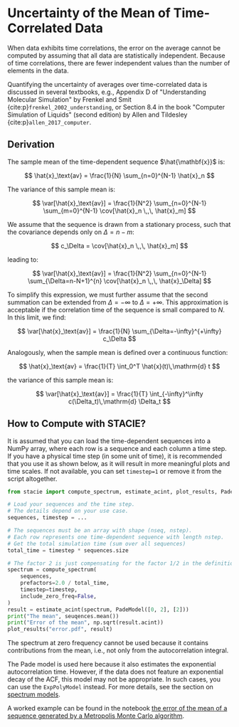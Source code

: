 # Uncertainty of the Mean of Time-Correlated Data

When data exhibits time correlations,
the error on the average cannot be computed by assuming that all data are statistically independent.
Because of time correlations, there are fewer independent values than the number of elements in the data.

Quantifying the uncertainty of averages over time-correlated data is discussed
in several textbooks, e.g.,
Appendix D of "Understanding Molecular Simulation"
by Frenkel and Smit {cite:p}`frenkel_2002_understanding`,
or Section 8.4 in the book "Computer Simulation of Liquids" (second edition)
by Allen and Tildesley {cite:p}`allen_2017_computer`.

## Derivation

The sample mean of the time-dependent sequence $\hat{\mathbf{x}}$ is:

$$
  \hat{x}_\text{av} = \frac{1}{N} \sum_{n=0}^{N-1} \hat{x}_n
$$

The variance of this sample mean is:

$$
  \var[\hat{x}_\text{av}] =
      \frac{1}{N^2} \sum_{n=0}^{N-1} \sum_{m=0}^{N-1}
      \cov[\hat{x}_n \,,\, \hat{x}_m]
$$

We assume that the sequence is drawn from a stationary process,
such that the covariance depends only on $\Delta = n-m$:

$$
    c_\Delta = \cov[\hat{x}_n \,,\, \hat{x}_m]
$$

leading to:

$$
  \var[\hat{x}_\text{av}] =
    \frac{1}{N^2} \sum_{n=0}^{N-1} \sum_{\Delta=n-N+1}^{n}
    \cov[\hat{x}_n \,,\, \hat{x}_\Delta]
$$

To simplify this expression, we must further assume that the second summation
can be extended from $\Delta=-\infty$ to $\Delta=+\infty$.
This approximation is acceptable if the correlation time of the sequence is small compared to $N$.
In this limit, we find:

$$
  \var[\hat{x}_\text{av}] =
    \frac{1}{N} \sum_{\Delta=-\infty}^{+\infty}
    c_\Delta
$$

Analogously, when the sample mean is defined over a continuous function:

$$
    \hat{x}_\text{av} = \frac{1}{T} \int_0^T \hat{x}(t)\,\mathrm{d} t
$$

the variance of this sample mean is:

$$
    \var[\hat{x}_\text{av}] = \frac{1}{T} \int_{-\infty}^\infty c(\Delta_t)\,\mathrm{d} \Delta_t
$$

## How to Compute with STACIE?

It is assumed that you can load the time-dependent sequences into a NumPy array,
where each row is a sequence and each column a time step.
If you have a physical time step (in some unit of time),
it is recommended that you use it as shown below,
as it will result in more meaningful plots and time scales.
If not available, you can set `timestep=1` or remove it from the script altogether.

```python
from stacie import compute_spectrum, estimate_acint, plot_results, PadeModel

# Load your sequences and the time step.
# The details depend on your use case.
sequences, timestep = ...

# The sequences must be an array with shape (nseq, nstep).
# Each row represents one time-dependent sequence with length nstep.
# Get the total simulation time (sum over all sequences)
total_time = timestep * sequences.size

# The factor 2 is just compensating for the factor 1/2 in the definition of the spectrum.
spectrum = compute_spectrum(
    sequences,
    prefactors=2.0 / total_time,
    timestep=timestep,
    include_zero_freq=False,
)
result = estimate_acint(spectrum, PadeModel([0, 2], [2]))
print("The mean", seuqences.mean())
print("Error of the mean", np.sqrt(result.acint))
plot_results("error.pdf", result)
```

The spectrum at zero frequency cannot be used because it contains contributions from the mean,
i.e., not only from the autocorrelation integral.

The Pade model is used here because it also estimates the exponential autocorrelation time.
However, if the data does not feature an exponential decay of the ACF, this model may not be appropriate.
In such cases, you can use the `ExpPolyModel` instead.
For more details, see the section on [spectrum models](../autocorrelation_integral/model.md).

A worked example can be found in the notebook
[the error of the mean of a sequence generated by a Metropolis Monte Carlo algorithm](../../examples/error_mean.py).
